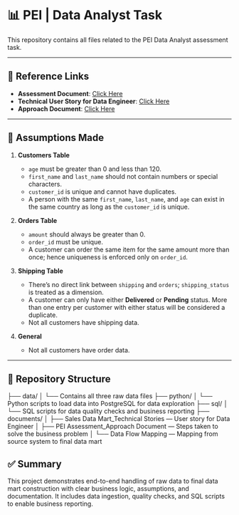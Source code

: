 # 📊 PEI | Data Analyst Task

This repository contains all files related to the PEI Data Analyst assessment task.

---

## 🔗 Reference Links

- **Assessment Document**: [Click Here](https://docs.google.com/document/d/1zWXz9SViWSJbMN7EmXCYqqFIXzPk-s98IZd45tu3V3o/edit?tab=t.0)
- **Technical User Story for Data Engineer**: [Click Here](https://docs.google.com/document/d/1nJzi3Ml7ei8riEAh2EC3Cjx6it2DJsgR21XBuQ4vsN8/edit?tab=t.0)
- **Approach Document**: [Click Here](https://docs.google.com/document/d/10jN_V9kiZ92f_acuKEHllZIJFkHfodHqnjyUJlTfsN0/edit?tab=t.0)

---

## 🧠 Assumptions Made

1. **Customers Table**
   - `age` must be greater than 0 and less than 120.
   - `first_name` and `last_name` should not contain numbers or special characters.
   - `customer_id` is unique and cannot have duplicates.
   - A person with the same `first_name`, `last_name`, and `age` can exist in the same country as long as the `customer_id` is unique.

2. **Orders Table**
   - `amount` should always be greater than 0.
   - `order_id` must be unique.
   - A customer can order the same item for the same amount more than once; hence uniqueness is enforced only on `order_id`.

3. **Shipping Table**
   - There’s no direct link between `shipping` and `orders`; `shipping_status` is treated as a dimension.
   - A customer can only have either **Delivered** or **Pending** status. More than one entry per customer with either status will be considered a duplicate.
   - Not all customers have shipping data.

4. **General**
   - Not all customers have order data.

---

## 📁 Repository Structure

├── data/
│ └── Contains all three raw data files
├── python/
│ └── Python scripts to load data into PostgreSQL for data exploration
├── sql/
│ └── SQL scripts for data quality checks and business reporting
├── documents/
│ ├── Sales Data Mart_Technical Stories — User story for Data Engineer
│ ├── PEI Assessment_Approach Document — Steps taken to solve the business problem
│ └── Data Flow Mapping — Mapping from source system to final data mart


## ✅ Summary

This project demonstrates end-to-end handling of raw data to final data mart construction with clear business logic, assumptions, and documentation. It includes data ingestion, quality checks, and SQL scripts to enable business reporting.

